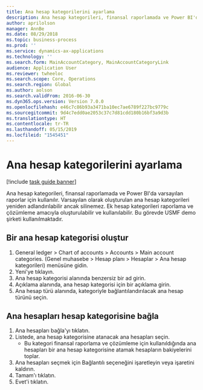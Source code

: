 ```yaml
---
title: Ana hesap kategorilerini ayarlama
description: Ana hesap kategorileri, finansal raporlamada ve Power BI'da varsayılan raporlar için kullanılır.
author: aprilolson
manager: AnnBe
ms.date: 08/29/2018
ms.topic: business-process
ms.prod: ''
ms.service: dynamics-ax-applications
ms.technology: ''
ms.search.form: MainAccountCategory, MainAccountCategoryLink
audience: Application User
ms.reviewer: twheeloc
ms.search.scope: Core, Operations
ms.search.region: Global
ms.author: aolson
ms.search.validFrom: 2016-06-30
ms.dyn365.ops.version: Version 7.0.0
ms.openlocfilehash: e46c7c86b93a3471ba10ec7ae6789f227bc9779c
ms.sourcegitcommit: 9d4c7edd0ae2053c37c7d81cdd180b16bf3a9d3b
ms.translationtype: HT
ms.contentlocale: tr-TR
ms.lasthandoff: 05/15/2019
ms.locfileid: "1545451"
---
```

# <a name="set-up-main-account-categories"></a>Ana hesap kategorilerini ayarlama

[!include [task guide banner](../../includes/task-guide-banner.md)]

Ana hesap kategorileri, finansal raporlamada ve Power BI'da varsayılan raporlar için kullanılır. Varsayılan olarak oluşturulan ana hesap kategorileri yeniden adlandırılabilir ancak silinemez. Ek hesap kategorileri raporlama ve çözümleme amacıyla oluşturulabilir ve kullanılabilir. Bu görevde USMF demo şirketi kullanılmaktadır.


## <a name="create-a-main-account-category"></a>Bir ana hesap kategorisi oluştur
1. General ledger > Chart of accounts > Accounts > Main account categories. (Genel muhasebe > Hesap planı > Hesaplar > Ana hesap kategorileri) menüsüne gidin.
2. Yeni'ye tıklayın.
3. Ana hesap kategorisi alanında benzersiz bir ad girin.
4. Açıklama alanında, ana hesap kategorisi için bir açıklama girin.
5. Ana hesap türü alanında, kategoriyle bağlantılandırılacak ana hesap türünü seçin.

## <a name="link-main-accounts-to-account-category"></a>Ana hesapları hesap kategorisine bağla
1. Ana hesapları bağla'yı tıklatın.
2. Listede, ana hesap kategorisine atanacak ana hesapları seçin.
    * Bu kategori finansal raporlama ve çözümleme için kullanıldığında ana hesapları bir ana hesap kategorisine atamak hesapların bakiyelerini toplar.  
3. Ana hesapları seçmek için Bağlantılı seçeneğini işaretleyin veya işaretini kaldırın.
4. Tamam'ı tıklatın.
5. Evet'i tıklatın.

